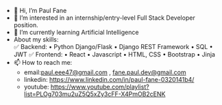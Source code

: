 - 👋 Hi, I’m Paul Fane
- 👀 I’m interested in an internship/entry-level Full Stack Developer position. 
- 🌱 I’m currently learning Artificial Intelligence
- About my skills:  
✅️ Backend:
• Python Django/Flask
• Django REST Framework
• SQL
• JWT
✅️ Frontend:
• React
• Javascript
• HTML, CSS
• Bootstrap
• Jinja
- 📫 How to reach me:
  - email:paul.eee47@gmail.com , fane.paul.dev@gmail.com
  - linkedin: https://www.linkedin.com/in/paul-fane-0320141b4/
  - youtube: https://www.youtube.com/playlist?list=PLOg703mu2uZ5Q5xZy3cFF-X4PmOB2cENK

<!---
paulgheee/paulgheee is a ✨ special ✨ repository because its `README.md` (this file) appears on your GitHub profile.
You can click the Preview link to take a look at your changes.
--->
